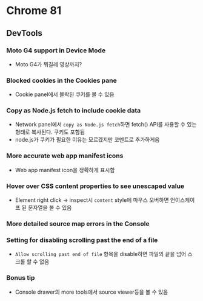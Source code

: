 # Chrome 81
## DevTools
### Moto G4 support in Device Mode
- Moto G4가 뭐길레 영상까지?

### Blocked cookies in the Cookies pane
- Cookie panel에서 블락된 쿠키를 볼 수 있음

### Copy as Node.js fetch to include cookie data
- Network panel에서 `copy as Node.js fetch`하면 fetch() API를 사용할 수 있는 형태로 복사된다. 쿠키도 포함됨
- node.js가 쿠키가 필요한 이유는 모르겠지만 코멘트로 추가하게음

### More accurate web app manifest icons
 - Web app manifest icon을 정확하게 표시함

### Hover over CSS content properties to see unescaped value
- Element right click -> inspect시 `content` style에 마우스 오버하면 언이스케이프 된 문자열을 볼 수 있음

### More detailed source map errors in the Console

### Setting for disabling scrolling past the end of a file
- `Allow scrolling past end of file` 항목을 disable하면 파일의 끝을 넘어 스크롤 할 수 없음

### Bonus tip
- Console drawer의 more tools에서 source viewer등을 볼 수 있음